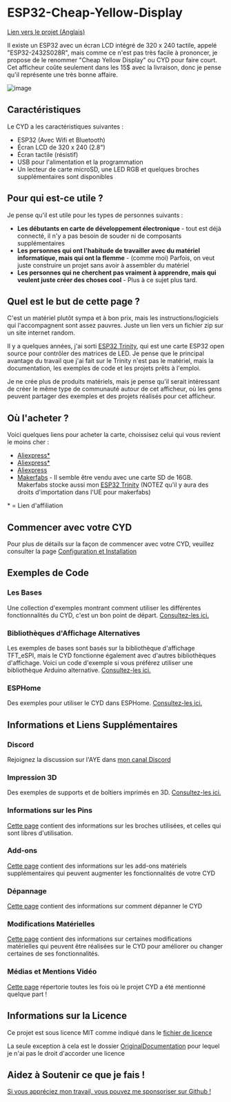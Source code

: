 # ESP32-Cheap-Yellow-Display

[Lien vers le projet (Anglais)](https://github.com/witnessmenow/ESP32-Cheap-Yellow-Display)

Il existe un ESP32 avec un écran LCD intégré de 320 x 240 tactile, appelé "ESP32-2432S028R", mais comme ce n'est pas très facile à prononcer, je propose de le renommer "Cheap Yellow Display" ou CYD pour faire court. Cet afficheur coûte seulement dans les 15$ avec la livraison, donc je pense qu'il représente une très bonne affaire.

![image](https://github.com/witnessmenow/ESP32-Cheap-Yellow-Display/assets/1562562/76c3d481-2523-4b6f-881c-2e29f9368cd0)

## Caractéristiques

Le CYD a les caractéristiques suivantes :

- ESP32 (Avec Wifi et Bluetooth)
- Écran LCD de 320 x 240 (2.8")
- Écran tactile (résistif)
- USB pour l'alimentation et la programmation
- Un lecteur de carte microSD, une LED RGB et quelques broches supplémentaires sont disponibles

## Pour qui est-ce utile ?

Je pense qu'il est utile pour les types de personnes suivants :

- **Les débutants en carte de développement électronique** - tout est déjà connecté, il n'y a pas besoin de souder ni de composants supplémentaires
- **Les personnes qui ont l'habitude de travailler avec du matériel informatique, mais qui ont la flemme** - (comme moi) Parfois, on veut juste construire un projet sans avoir à assembler du matériel
- **Les personnes qui ne cherchent pas vraiment à apprendre, mais qui veulent juste créer des choses cool** - Plus à ce sujet plus tard.

## Quel est le but de cette page ?

C'est un matériel plutôt sympa et à bon prix, mais les instructions/logiciels qui l'accompagnent sont assez pauvres. Juste un lien vers un fichier zip sur un site internet random.

Il y a quelques années, j'ai sorti [ESP32 Trinity](https://github.com/witnessmenow/ESP32-Trinity), qui est une carte ESP32 open source pour contrôler des matrices de LED. Je pense que le principal avantage du travail que j'ai fait sur le Trinity n'est pas le matériel, mais la documentation, les exemples de code et les projets prêts à l'emploi.

Je ne crée plus de produits matériels, mais je pense qu'il serait intéressant de créer le même type de communauté autour de cet afficheur, où les gens peuvent partager des exemples et des projets réalisés pour cet afficheur.

## Où l'acheter ?

Voici quelques liens pour acheter la carte, choissisez celui qui vous revient le moins cher :

- [Aliexpress\*](https://s.click.aliexpress.com/e/_DkSpIjB)
- [Aliexpress\*](https://s.click.aliexpress.com/e/_DkcmuCh)
- [Aliexpress](https://www.aliexpress.com/item/1005004502250619.html)
- [Makerfabs](https://www.makerfabs.com/sunton-esp32-2-8-inch-tft-with-touch.html) - Il semble être vendu avec une carte SD de 16GB. Makerfabs stocke aussi mon [ESP32 Trinity](https://github.com/witnessmenow/ESP32-Trinity) (NOTEZ qu'il y aura des droits d'importation dans l'UE pour makerfabs)

\* = Lien d'affiliation

## Commencer avec votre CYD

Pour plus de détails sur la façon de commencer avec votre CYD, veuillez consulter la page [Configuration et Installation](SETUP.md)

## Exemples de Code

### Les Bases

Une collection d'exemples montrant comment utiliser les différentes fonctionnalités du CYD, c'est un bon point de départ. [Consultez-les ici.](https://github.com/witnessmenow/ESP32-Cheap-Yellow-Display/tree/main/Examples/Basics)

### Bibliothèques d'Affichage Alternatives

Les exemples de bases sont basés sur la bibliothèque d'affichage TFT_eSPI, mais le CYD fonctionne également avec d'autres bibliothèques d'affichage. Voici un code d'exemple si vous préférez utiliser une bibliothèque Arduino alternative. [Consultez-les ici.](https://github.com/witnessmenow/ESP32-Cheap-Yellow-Display/tree/main/Examples/AlternativeLibraries)

### ESPHome

Des exemples pour utiliser le CYD dans ESPHome. [Consultez-les ici.](https://github.com/witnessmenow/ESP32-Cheap-Yellow-Display/tree/main/Examples/ESPHome)

## Informations et Liens Supplémentaires

### Discord

Rejoignez la discussion sur l'AYE dans [mon canal Discord](https://discord.gg/nnezpvq)

### Impression 3D

Des exemples de supports et de boîtiers imprimés en 3D. [Consultez-les ici.](/3dModels)

### Informations sur les Pins

[Cette page](PINS.md) contient des informations sur les broches utilisées, et celles qui sont libres d'utilisation.

### Add-ons

[Cette page](ADDONS.md) contient des informations sur les add-ons matériels supplémentaires qui peuvent augmenter les fonctionnalités de votre CYD

### Dépannage

[Cette page](TROUBLESHOOTING.md) contient des informations sur comment dépanner le CYD

### Modifications Matérielles

[Cette page](Mods/README.md) contient des informations sur certaines modifications matérielles qui peuvent être réalisées sur le CYD pour améliorer ou changer certaines de ses fonctionnalités.

### Médias et Mentions Vidéo

[Cette page](MEDIA.md) répertorie toutes les fois où le projet CYD a été mentionné quelque part !

## Informations sur la Licence

Ce projet est sous licence MIT comme indiqué dans le [fichier de licence](/LICENSE)

La seule exception à cela est le dossier [OriginalDocumentation](https://github.com/witnessmenow/ESP32-Cheap-Yellow-Display/tree/main/OriginalDocumentation/) pour lequel je n'ai pas le droit d'accorder une licence

## Aidez à Soutenir ce que je fais !

[Si vous appréciez mon travail, vous pouvez me sponsoriser sur Github !](https://github.com/sponsors/witnessmenow/)
